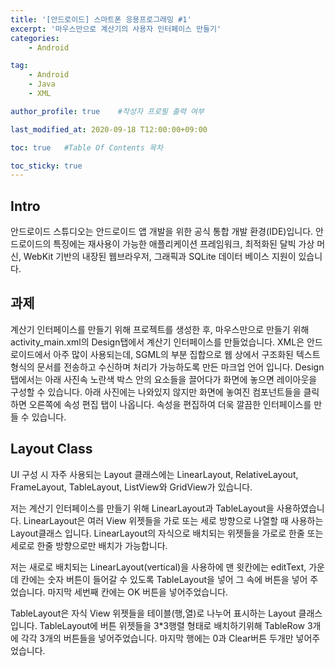 ```yaml
---
title: '[안드로이드] 스마트폰 응용프로그래밍 #1' 
excerpt: '마우스만으로 계산기의 사용자 인터페이스 만들기'
categories:
    - Android

tag:
    - Android
    - Java
    - XML

author_profile: true    #작성자 프로필 출력 여부

last_modified_at: 2020-09-18 T12:00:00+09:00

toc: true   #Table Of Contents 목차 

toc_sticky: true
---
```


## Intro

안드로이드 스튜디오는 안드로이드 앱 개발을 위한 공식 통합 개발 환경(IDE)입니다. 안드로이드의 특징에는 재사용이 가능한 애플리케이션 프레임워크, 최적화된 달빅 가상 머신, WebKit 기반의 내장된 웹브라우저, 그래픽과 SQLite 데이터 베이스 지원이 있습니다. 


## 과제 

계산기 인터페이스를 만들기 위해 프로젝트를 생성한 후, 마우스만으로 만들기 위해 activity_main.xml의 Design탭에서 계산기 인터페이스를 만들었습니다. XML은 안드로이드에서 아주 많이 사용되는데, SGML의 부분 집합으로 웹 상에서 구조화된 텍스트 형식의 문서를 전송하고 수신하며 처리가 가능하도록 만든 마크업 언어 입니다. Design 탭에서는 아래 사진속 노란색 박스 안의 요소들을 끌어다가 화면에 놓으면 레이아웃을 구성할 수 있습니다. 아래 사진에는 나와있지 않지만 화면에 놓여진 컴포넌트들을 클릭하면 오른쪽에 속성 편집 탭이 나옵니다. 속성을 편집하여 더욱 깔끔한 인터페이스를 만들 수 있습니다.

## Layout Class

UI 구성 시 자주 사용되는 Layout 클래스에는 LinearLayout, RelativeLayout, FrameLayout, TableLayout, ListView와 GridView가 있습니다. 

저는 계산기 인터페이스를 만들기 위해 LinearLayout과 TableLayout을 사용하였습니다. LinearLayout은 여러 View 위젯들을 가로 또는 세로 방향으로 나열할 때 사용하는 Layout클래스 입니다. LinearLayout의 자식으로 배치되는 위젯들을 가로로 한줄 또는 세로로 한줄 방향으로만 배치가 가능합니다. 

저는 새로로 배치되는 LinearLayout(vertical)을 사용하에  맨 윗칸에는 editText, 가운데 칸에는 숫자 버튼이 들어갈 수 있도록 TableLayout을 넣어 그 속에 버튼을 넣어 주었습니다. 마지막 세번째 칸에는 OK 버튼을 넣어주었습니다. 


TableLayout은 자식 View 위젯들을 테이블(행,열)로 나누어 표시하는 Layout 클래스입니다. TableLayout에 버튼 위젯들을 3*3행렬 형태로 배치하기위해 TableRow 3개에 각각 3개의 버튼들을 넣어주었습니다. 마지막 행에는 0과 Clear버튼 두개만 넣어주었습니다. 
